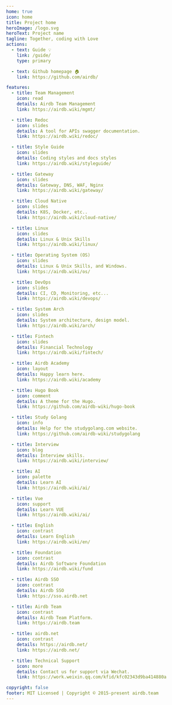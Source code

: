 ```yaml
---
home: true
icon: home
title: Project home
heroImage: /logo.svg
heroText: Project name
tagline: Together, coding with Love
actions:
  - text: Guide 💡
    link: /guide/
    type: primary

  - text: Github homepage 🏠
    link: https://github.com/airdb/

features:
  - title: Team Management
    icon: read
    details: Airdb Team Management
    link: https://airdb.wiki/mgmt/

  - title: Redoc
    icon: slides
    details: A tool for APIs swagger documentation.
    link: https://airdb.wiki/redoc/

  - title: Style Guide
    icon: slides
    details: Coding styles and docs styles
    link: https://airdb.wiki/styleguide/

  - title: Gateway
    icon: slides
    details: Gateway, DNS, WAF, Nginx
    link: https://airdb.wiki/gateway/

  - title: Cloud Native
    icon: slides
    details: K8S, Docker, etc..
    link: https://airdb.wiki/cloud-native/

  - title: Linux
    icon: slides
    details: Linux & Unix Skills
    link: https://airdb.wiki/linux/

  - title: Operating System (OS)
    icon: slides
    details: Linux & Unix Skills, and Windows.
    link: https://airdb.wiki/os/

  - title: DevOps
    icon: slides
    details: CI, CD, Monitoring, etc...
    link: https://airdb.wiki/devops/

  - title: System Arch
    icon: slides
    details: System architecture, design model.
    link: https://airdb.wiki/arch/

  - title: Fintech
    icon: slides
    details: Financial Technology
    link: https://airdb.wiki/fintech/

  - title: Airdb Academy
    icon: layout
    details: Happy learn here.
    link: https://airdb.wiki/academy

  - title: Hugo Book
    icon: comment
    details: A theme for the Hugo.
    link: https://github.com/airdb-wiki/hugo-book

  - title: Study Golang
    icon: info
    details: Help for the studygolang.com website.
    link: https://github.com/airdb-wiki/studygolang

  - title: Interview
    icon: blog
    details: Interview skills.
    link: https://airdb.wiki/interview/

  - title: AI
    icon: palette
    details: Learn AI
    link: https://airdb.wiki/ai/

  - title: Vue
    icon: support
    details: Learn VUE
    link: https://airdb.wiki/ai/

  - title: English
    icon: contrast
    details: Learn English
    link: https://airdb.wiki/en/

  - title: Foundation
    icon: contrast
    details: Airdb Software Foundation
    link: https://airdb.wiki/fund

  - title: Airdb SSO
    icon: contrast
    details: Airdb SSO
    link: https://sso.airdb.net

  - title: Airdb Team
    icon: contrast
    details: Airdb Team Platform.
    link: https://airdb.team

  - title: airdb.net
    icon: contrast
    details: https://airdb.net/
    link: https://airdb.net/

  - title: Technical Support
    icon: more
    details: Contact us for support via Wechat.
    link: https://work.weixin.qq.com/kfid/kfc02343d9ba414880a

copyright: false
footer: MIT Licensed | Copyright © 2015-present airdb.team
---
```

